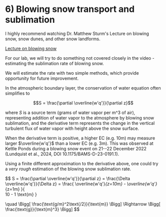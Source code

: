 # 6) Blowing snow transport and sublimation

I highly recommend watching Dr. Matthew Sturm's Lecture on blowing snow, snow dunes, and other snow landforms. 

[Lecture on blowing snow](https://youtu.be/rBlDG9Tp8rM?si=dqCCF-sW0NXQYG5i&t=3658)

For our lab, we will try to do something not covered closely in the video - estimating the sublimation rate of blowing snow.

We will estimate the rate with two simple methods, which provide opportunity for future improvement.

In the atmospheric boundary layer, the conservation of water equation often simplifies to 

$$S = \frac{\partial \overline{w'q'}}{\partial z}$$

where $S$ is a source term (grams of water vapor per m^3 of air), representing addition of water vapor to the atmosphere by blowing snow sublimation, and the derivative term represents the change in the vertical turbulent flux of water vapor with height above the snow surface.

When the derivative term is positive, a higher EC (e.g. 10m) may measure larger $\overline{w'q'}$ than a lower EC (e.g. 3m). This was observed at Kettle Ponds during a blowing snow event on 21--22 December 2022 (Lundquist et al., 2024, DOI 10.1175/BAMS-D-23-0191.1).

Using a finite different approximation to the derivative above, one could try a *very rough* estimation of the blowing snow sublimation rate.

$$
S = \frac{\partial \overline{w'q'}}{\partial z} 
= \frac{\Delta \overline{w'q'}}{\Delta z} 
= \frac{
    \overline{w'q'}_{z=10m} - \overline{w'q'}_{z=1m}
}{\
     10 - 1 \text{m}
}

 \quad \Bigg[ \frac{\text{g/m}^2\text{/2}}{\text{m}} \Bigg] \Rightarrow \Bigg[ 
    \frac{\text{g}}{\text{m}^3} 
\Bigg]
$$

